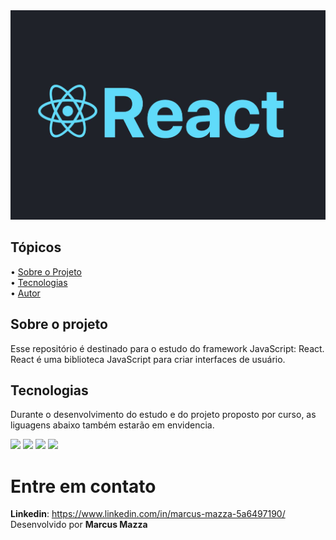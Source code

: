 <div align="center">
  <img src="./img/react.png">
</div>

## Tópicos

<div>
 • <a href="#-sobre-o-projeto">Sobre o Projeto</a> </br>
 • <a href="#-tecnologias">Tecnologias</a> </br>
 • <a href="#-autor">Autor</a> </br>
</div>

## Sobre o projeto

Esse repositório é destinado para o estudo do framework JavaScript: React. <br>
React é uma biblioteca JavaScript para criar interfaces de usuário.

## Tecnologias

Durante o desenvolvimento do estudo e do projeto proposto por curso, as liguagens abaixo também estarão em envidencia.

<div>
  <!-- HTML 5 -->
  <img src="https://img.shields.io/badge/HTML5-E34F26?style=for-the-badge&logo=html5&logoColor=white">
  <!-- CSS3 -->
  <img src="https://img.shields.io/badge/CSS3-1572B6?style=for-the-badge&logo=css3&logoColor=white">
  <!-- Javasrcript -->
  <img src="https://img.shields.io/badge/JavaScript-F7DF1E?style=for-the-badge&logo=javascript&logoColor=black">
  <!-- Bootstrap -->
  <img src="https://img.shields.io/badge/Bootstrap-563D7C?style=for-the-badge&logo=bootstrap&logoColor=white">  
</div>


# Entre em contato

**Linkedin**: https://www.linkedin.com/in/marcus-mazza-5a6497190/
Desenvolvido por **Marcus Mazza**
